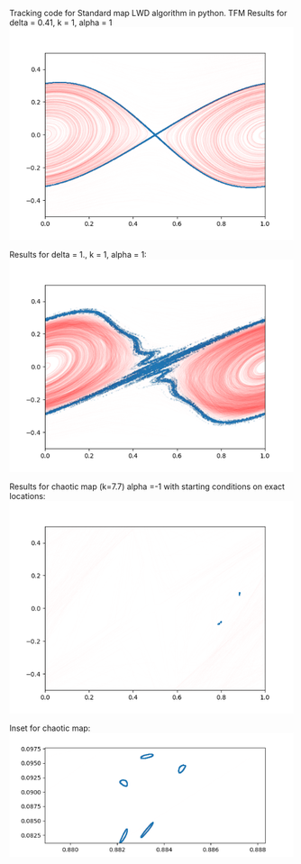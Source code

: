 Tracking code for Standard map LWD algorithm in python. TFM
Results for delta = 0.41, k = 1, alpha = 1
![delta=0.41](https://github.com/yllari/Standard-map/blob/main/trajectories_delta%3D0.41.png?raw=true)

Results for delta = 1., k = 1, alpha = 1:
![delta=1](https://github.com/yllari/Standard-map/blob/main/trajectories_delta%3D1.png?raw=true)

Results for chaotic map (k=7.7) alpha =-1 with starting conditions on exact locations:
![k=7.7](https://github.com/yllari/Standard-map/blob/main/trajectories_k%3D7.7.png?raw=true)

Inset for chaotic map:
![Inset for chaotic map](https://github.com/yllari/Standard-map/blob/main/inset_k%3D7.7.png?raw=true)
